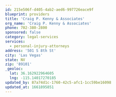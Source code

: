 ```yaml
---
id: 215e506f-d405-4ab2-aed6-997726eace9f
blueprint: providers
title: 'Craig P. Kenny & Associates'
org_name: 'Craig P. Kenny & Associates'
phone: 702-380-2800
sponsored: false
category: legal-services
services:
  - personal-injury-attorneys
address: '501 S 8th St'
city: 'Las Vegas'
state: NV
zip: '89101'
_geoloc:
  lat: 36.162922964605
  lng: -115.14017270185
updated_by: 87a74d1c-1760-42c5-afc1-1cc59be16098
updated_at: 1661895851
---
```


